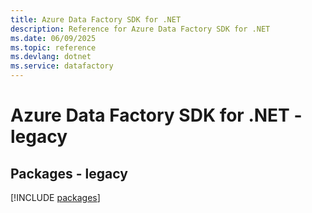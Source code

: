 ```yaml
---
title: Azure Data Factory SDK for .NET
description: Reference for Azure Data Factory SDK for .NET
ms.date: 06/09/2025
ms.topic: reference
ms.devlang: dotnet
ms.service: datafactory
---
```

# Azure Data Factory SDK for .NET - legacy
## Packages - legacy
[!INCLUDE [packages](data-factory-index.md)]